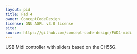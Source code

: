```yaml
---
layout: pid
title: Fad 4
owner: ConceptCodeDesign
license: GNU AGPL v3.0 license
site: 
source: https://github.com/concept-code-design/FAD4-midi
---
```

USB Midi controller with sliders based on the CH55G.
